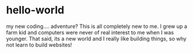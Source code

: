 # hello-world
my new coding.... adventure?
This is all completely new to me. I grew up a farm kid and computers were never of real interest to me when I was younger.
That said, its a new world and I really like building things, so why not learn to build websites!
